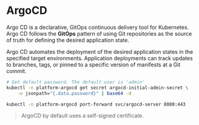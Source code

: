# ArgoCD

Argo CD is a declarative, GitOps continuous delivery tool for Kubernetes. Argo CD follows the **GitOps** pattern of using Git repositories as the source of truth for defining the desired application state.

Argo CD automates the deployment of the desired application states in the specified target environments. Application deployments can track updates to branches, tags, or pinned to a specific version of manifests at a Git commit.

```bash
# Get default password. The default user is 'admin'
kubectl -n platform-argocd get secret argocd-initial-admin-secret \
    -o jsonpath="{.data.password}" | base64 -d

kubectl -n platform-argocd port-forward svc/argocd-server 8080:443
```

> ArgoCD by default uses a self-signed certificate.
